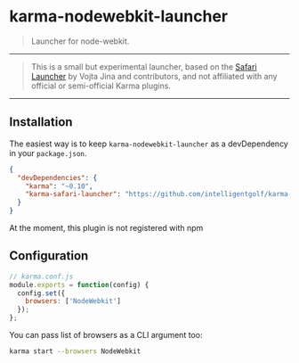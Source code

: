 # karma-nodewebkit-launcher

> Launcher for node-webkit. 

---

> This is a small but experimental launcher, based on the [Safari Launcher](https://github.com/karma-runner/karma-safari-launcher) by Vojta Jina and contributors, and not affiliated with any official or semi-official Karma plugins.

---


## Installation

The easiest way is to keep `karma-nodewebkit-launcher` as a devDependency in your `package.json`.

```json
{
  "devDependencies": {
    "karma": "~0.10",
    "karma-safari-launcher": "https://github.com/intelligentgolf/karma-nodewebkit-launcher"
  }
}
```

At the moment, this plugin is not registered with npm

## Configuration

```js
// karma.conf.js
module.exports = function(config) {
  config.set({
    browsers: ['NodeWebkit']
  });
};
```

You can pass list of browsers as a CLI argument too:
```bash
karma start --browsers NodeWebkit
```
